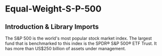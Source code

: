 # Equal-Weight-S-P-500

## Introduction & Library Imports

The S&P 500 is the world's most popular stock market index. The largest fund that is benchmarked to this index is the SPDR® S&P 500® ETF Trust. It has more than US$250 billion of assets under management.

